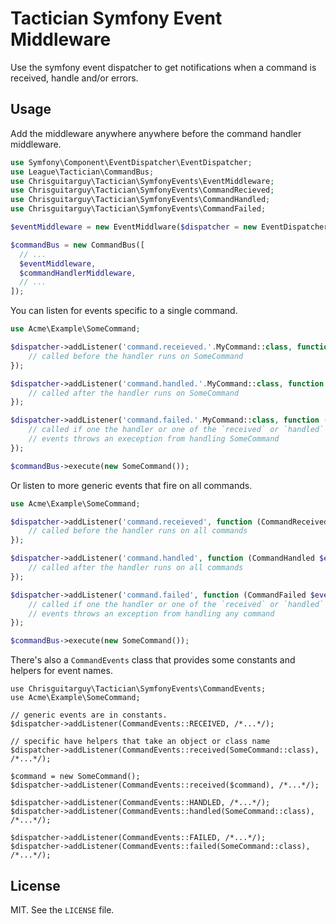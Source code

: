 # Tactician Symfony Event Middleware

Use the symfony event dispatcher to get notifications when a command is
received, handle and/or errors.

## Usage

Add the middleware anywhere anywhere before the command handler middleware.

```php
use Symfony\Component\EventDispatcher\EventDispatcher;
use League\Tactician\CommandBus;
use Chrisguitarguy\Tactician\SymfonyEvents\EventMiddleware;
use Chrisguitarguy\Tactician\SymfonyEvents\CommandRecieved;
use Chrisguitarguy\Tactician\SymfonyEvents\CommandHandled;
use Chrisguitarguy\Tactician\SymfonyEvents\CommandFailed;

$eventMiddleware = new EventMiddlware($dispatcher = new EventDispatcher());

$commandBus = new CommandBus([
  // ...
  $eventMiddleware,
  $commandHandlerMiddleware,
  // ...
]);

```

You can listen for events specific to a single command.

```php
use Acme\Example\SomeCommand;

$dispatcher->addListener('command.receieved.'.MyCommand::class, function (CommandReceived $event) {
    // called before the handler runs on SomeCommand
});

$dispatcher->addListener('command.handled.'.MyCommand::class, function (CommandHandled $event) {
    // called after the handler runs on SomeCommand
});

$dispatcher->addListener('command.failed.'.MyCommand::class, function (CommandFailed $event) {
    // called if one the handler or one of the `received` or `handled`
    // events throws an exeception from handling SomeCommand
});

$commandBus->execute(new SomeCommand());
```

Or listen to more generic events that fire on all commands.

```php
use Acme\Example\SomeCommand;

$dispatcher->addListener('command.receieved', function (CommandReceived $event) {
    // called before the handler runs on all commands
});

$dispatcher->addListener('command.handled', function (CommandHandled $event) {
    // called after the handler runs on all commands
});

$dispatcher->addListener('command.failed', function (CommandFailed $event) {
    // called if one the handler or one of the `received` or `handled`
    // events throws an exception from handling any command
});

$commandBus->execute(new SomeCommand());
```

There's also a `CommandEvents` class that provides some constants and helpers
for event names.

```
use Chrisguitarguy\Tactician\SymfonyEvents\CommandEvents;
use Acme\Example\SomeCommand;

// generic events are in constants.
$dispatcher->addListener(CommandEvents::RECEIVED, /*...*/);

// specific have helpers that take an object or class name
$dispatcher->addListener(CommandEvents::received(SomeCommand::class), /*...*/);

$command = new SomeCommand();
$dispatcher->addListener(CommandEvents::received($command), /*...*/);

$dispatcher->addListener(CommandEvents::HANDLED, /*...*/);
$dispatcher->addListener(CommandEvents::handled(SomeCommand::class), /*...*/);

$dispatcher->addListener(CommandEvents::FAILED, /*...*/);
$dispatcher->addListener(CommandEvents::failed(SomeCommand::class), /*...*/);
```

## License

MIT. See the `LICENSE` file.
